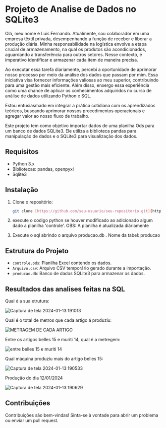 # Projeto de Analise de Dados no SQLite3

Olá, meu nome é Luis Fernando. Atualmente, sou colaborador em uma empresa têxtil privada, desempenhando a função de receber e liberar a produção diária. Minha responsabilidade na logística envolve a etapa crucial de armazenamento, na qual os produtos são acondicionados, aguardando a transferência para outros setores. Nesse contexto, é imperativo identificar e armazenar cada item de maneira precisa.

Ao executar essa tarefa diariamente, percebi a oportunidade de aprimorar nosso processo por meio da análise dos dados que passam por mim. Essa iniciativa visa fornecer informações valiosas ao meu superior, contribuindo para uma gestão mais eficiente. Além disso, enxergo essa experiência como uma chance de aplicar os conhecimentos adquiridos no curso de análise de dados utilizando Python e SQL.

Estou entusiasmado em integrar a prática cotidiana com os aprendizados teóricos, buscando aprimorar nossos procedimentos operacionais e agregar valor ao nosso fluxo de trabalho.

Este projeto tem como objetivo importar dados de uma planilha Ods para um banco de dados SQLite3. Ele utiliza a biblioteca pandas para manipulação de dados e o SQLite3 para visualização dos dados.
 
## Requisitos

- Python 3.x
- Bibliotecas: pandas, openpyxl
- Sqlite3

## Instalação

1. Clone o repositório:

    ```bash
    git clone [https://github.com/seu-usuario/seu-repositorio.git](https://github.com/luisfernandogbraga/ANALISE_DE_PRODUCAO_DULOREN.git)
    ```

2. execute o codigo python se houver modificado ao adicionado algum dado a planilha 'controle'. OBS: A planilha é atualizada diáriamente

3. Execute o sql abrindo o arquivo producao.db . Nome da tabel: producao 

  
## Estrutura do Projeto

- `controle.ods`: Planilha Excel contendo os dados.
- `Arquivo.csv`: Arquivo CSV temporário gerado durante a importação.
- `producao.db`: Banco de dados SQLite3 para armazenar os dados.


## Resultados das analises feitas na SQL

Qual é a sua etrutura:

![Captura de tela 2024-01-13 191013](https://github.com/luisfernandogbraga/ANALISE_DE_PRODUCAO_DULOREN/assets/134460985/22d204e4-fad8-4e62-9637-023d1081a368)


Qual é o total de metros que cada artigo á produziu:

![METRAGEM DE CADA ARTIGO](https://github.com/luisfernandogbraga/ANALISE_DE_PRODUCAO_DULOREN/assets/134460985/4e2f658e-1fcd-4889-9dad-b3047b6263dc)

Entre os artigos belles 15 e muriti 14, qual é a metregem:

![entre belles 15 e muriti 14](https://github.com/luisfernandogbraga/ANALISE_DE_PRODUCAO_DULOREN/assets/134460985/3ba2445e-ccf3-40e0-aadb-d77ffd477027)

Qual máquina produziu mais do artigo belles 15:

![Captura de tela 2024-01-13 190533](https://github.com/luisfernandogbraga/ANALISE_DE_PRODUCAO_DULOREN/assets/134460985/8095ee6e-9d08-4157-9799-95c9f8eed155)

Produção do dia 12/01/2024

![Captura de tela 2024-01-13 190629](https://github.com/luisfernandogbraga/ANALISE_DE_PRODUCAO_DULOREN/assets/134460985/7daffac3-1e66-4bf9-a812-33d7b12179d5)




## Contribuições

Contribuições são bem-vindas! Sinta-se à vontade para abrir um problema ou enviar um pull request.

